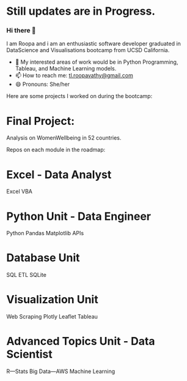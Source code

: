 
# Still updates are in Progress.
### Hi there 👋
I am Roopa and i am an enthusiastic software developer graduated in DataScience and Visualisations bootcamp from UCSD California.

<!--
**RoopaRaghav/RoopaRaghav** is a ✨ _special_ ✨ repository because its `README.md` (this file) appears on your GitHub profile.-->



- 🌱 My interested areas of work would be in Python Programming, Tableau, and Machine Learning models.
- 📫 How to reach me: tl.roopavathy@gmail.com
- 😄 Pronouns: She/her

Here are some projects I worked on during the bootcamp:
# Final Project:
Analysis on WomenWellbeing in 52 countries.

Repos on each module in the roadmap:

# Excel - Data Analyst
Excel 
VBA

# Python Unit - Data Engineer
Python 
Pandas
Matplotlib
APIs

# Database Unit
SQL
ETL 
SQLite

# Visualization Unit 
Web Scraping
Plotly
Leaflet
Tableau

# Advanced Topics Unit - Data Scientist
R—Stats
Big Data—AWS
Machine Learning

